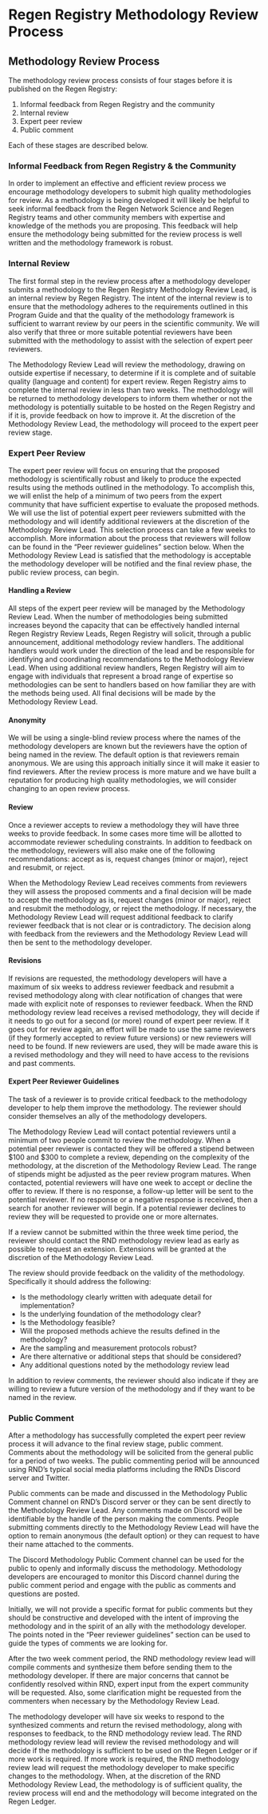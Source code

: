 # Regen Registry Methodology Review Process

## Methodology Review Process

The methodology review process consists of four stages before it is published on the Regen Registry:&#x20;

1. Informal feedback from Regen Registry and the community&#x20;
2. Internal review
3. Expert peer review
4. Public comment&#x20;

Each of these stages are described below.

### Informal Feedback from Regen Registry & the Community

In order to implement an effective and efficient review process we encourage methodology developers to submit high quality methodologies for review. As a methodology is being developed it will likely be helpful to seek informal feedback from the Regen Network Science and Regen Registry teams and other community members with expertise and knowledge of the methods you are proposing. This feedback will help ensure the methodology being submitted for the review process is well written and the methodology framework is robust.

### Internal Review

The first formal step in the review process after a methodology developer submits a methodology to the Regen Registry Methodology Review Lead, is an internal review by Regen Registry. The intent of the internal review is to ensure that the methodology adheres to the requirements outlined in this Program Guide and that the quality of the methodology framework is sufficient to warrant review by our peers in the scientific community. We will also verify that three or more suitable potential reviewers have been submitted with the methodology to assist with the selection of expert peer reviewers.

The Methodology Review Lead will review the methodology, drawing on outside expertise if necessary, to determine if it is complete and of suitable quality (language and content) for expert review. Regen Registry aims to complete the internal review in less than two weeks. The methodology will be returned to methodology developers to inform them whether or not the methodology is potentially suitable to be hosted on the Regen Registry and if it is, provide feedback on how to improve it. At the discretion of the Methodology Review Lead, the methodology will proceed to the expert peer review stage.

### Expert Peer Review

The expert peer review will focus on ensuring that the proposed methodology is scientifically robust and likely to produce the expected results using the methods outlined in the methodology. To accomplish this, we will enlist the help of a minimum of two peers from the expert community that have sufficient expertise to evaluate the proposed methods. We will use the list of potential expert peer reviewers submitted with the methodology and will identify additional reviewers at the discretion of the Methodology Review Lead. This selection process can take a few weeks to accomplish. More information about the process that reviewers will follow can be found in the “Peer reviewer guidelines” section below. When the Methodology Review Lead is satisfied that the methodology is acceptable the methodology developer will be notified and the final review phase, the public review process, can begin.

#### Handling a Review

All steps of the expert peer review will be managed by the Methodology Review Lead. When the number of methodologies being submitted increases beyond the capacity that can be effectively handled internal Regen Registry Review Leads, Regen Registry will solicit, through a public announcement, additional methodology review handlers. The additional handlers would work under the direction of the lead and be responsible for identifying and coordinating recommendations to the Methodology Review Lead. When using additional review handlers, Regen Registry will aim to engage with individuals that represent a broad range of expertise so methodologies can be sent to handlers based on how familiar they are with the methods being used. All final decisions will be made by the Methodology Review Lead.

#### Anonymity&#x20;

We will be using a single-blind review process where the names of the methodology developers are known but the reviewers have the option of being named in the review. The default option is that reviewers remain anonymous. We are using this approach initially since it will make it easier to find reviewers. After the review process is more mature and we have built a reputation for producing high quality methodologies, we will consider changing to an open review process.

#### Review

Once a reviewer accepts to review a methodology they will have three weeks to provide feedback. In some cases more time will be allotted to accommodate reviewer scheduling constraints. In addition to feedback on the methodology, reviewers will also make one of the following recommendations: accept as is, request changes (minor or major), reject and resubmit, or reject.

When the Methodology Review Lead receives comments from reviewers they will assess the proposed comments and a final decision will be made to accept the methodology as is, request changes (minor or major), reject and resubmit the methodology, or reject the methodology. If necessary, the Methodology Review Lead will request additional feedback to clarify reviewer feedback that is not clear or is contradictory. The decision along with feedback from the reviewers and the Methodology Review Lead will then be sent to the methodology developer.

#### Revisions

If revisions are requested, the methodology developers will have a maximum of six weeks to address reviewer feedback and resubmit a revised methodology along with clear notification of changes that were made with explicit note of responses to reviewer feedback. When the RND methodology review lead receives a revised methodology, they will decide if it needs to go out for a second (or more) round of expert peer review. If it goes out for review again, an effort will be made to use the same reviewers (if they formerly accepted to review future versions) or new reviewers will need to be found. If new reviewers are used, they will be made aware this is a revised methodology and they will need to have access to the revisions and past comments.

#### Expert Peer Reviewer Guidelines

The task of a reviewer is to provide critical feedback to the methodology developer to help them improve the methodology. The reviewer should consider themselves an ally of the methodology developers.

The Methodology Review Lead will contact potential reviewers until a minimum of two people commit to review the methodology. When a potential peer reviewer is contacted they will be offered a stipend between $100 and $300 to complete a review, depending on the complexity of the methodology, at the discretion of the Methodology Review Lead. The range of stipends might be adjusted as the peer review program matures. When contacted, potential reviewers will have one week to accept or decline the offer to review. If there is no response, a follow-up letter will be sent to the potential reviewer. If no response or a negative response is received, then a search for another reviewer will begin. If a potential reviewer declines to review they will be requested to provide one or more alternates.

If a review cannot be submitted within the three week time period, the reviewer should contact the RND methodology review lead as early as possible to request an extension. Extensions will be granted at the discretion of the Methodology Review Lead.

The review should provide feedback on the validity of the methodology. Specifically it should address the following:

* Is the methodology clearly written with adequate detail for implementation?&#x20;
* Is the underlying foundation of the methodology clear?&#x20;
* Is the Methodology feasible?&#x20;
* Will the proposed methods achieve the results defined in the methodology?&#x20;
* Are the sampling and measurement protocols robust?&#x20;
* Are there alternative or additional steps that should be considered?&#x20;
* Any additional questions noted by the methodology review lead

In addition to review comments, the reviewer should also indicate if they are willing to review a future version of the methodology and if they want to be named in the review.

### Public Comment

After a methodology has successfully completed the expert peer review process it will advance to the final review stage, public comment. Comments about the methodology will be solicited from the general public for a period of two weeks. The public commenting period will be announced using RND’s typical social media platforms including the RNDs Discord server and Twitter.

Public comments can be made and discussed in the Methodology Public Comment channel on RND’s Discord server or they can be sent directly to the Methodology Review Lead. Any comments made on Discord will be identifiable by the handle of the person making the comments. People submitting comments directly to the Methodology Review Lead will have the option to remain anonymous (the default option) or they can request to have their name attached to the comments.

The Discord Methodology Public Comment channel can be used for the public to openly and informally discuss the methodology. Methodology developers are encouraged to monitor this Discord channel during the public comment period and engage with the public as comments and questions are posted.

Initially, we will not provide a specific format for public comments but they should be constructive and developed with the intent of improving the methodology and in the spirit of an ally with the methodology developer. The points noted in the “Peer reviewer guidelines” section can be used to guide the types of comments we are looking for.

After the two week comment period, the RND methodology review lead will compile comments and synthesize them before sending them to the methodology developer. If there are major concerns that cannot be confidently resolved within RND, expert input from the expert community will be requested. Also, some clarification might be requested from the commenters when necessary by the Methodology Review Lead.

The methodology developer will have six weeks to respond to the synthesized comments and return the revised methodology, along with responses to feedback, to the RND methodology review lead. The RND methodology review lead will review the revised methodology and will decide if the methodology is sufficient to be used on the Regen Ledger or if more work is required. If more work is required, the RND methodology review lead will request the methodology developer to make specific changes to the methodology. When, at the discretion of the RND Methodology Review Lead, the methodology is of sufficient quality, the review process will end and the methodology will become integrated on the Regen Ledger.
